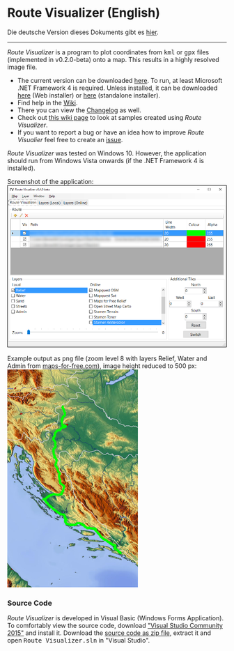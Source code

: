 # Route Visualizer (English)

Die deutsche Version dieses Dokuments gibt es [hier](https://github.com/DAccord/Route-Visualizer/blob/master/README.md).

***

*Route Visualizer* is a program to plot coordinates from <tt>kml</tt> or <tt>gpx</tt> files (implemented in v0.2.0-beta) onto a map. This results in a highly resolved image file.  

* The current version can be downloaded [here](https://github.com/DAccord/Route-Visualizer/releases/latest). To run, at least Microsoft .NET Framework 4 is required. Unless installed, it can be downloaded [here](https://www.microsoft.com/en-us/download/details.aspx?id=17851) (Web installer) or [here](https://www.microsoft.com/en-us/download/details.aspx?id=17718) (standalone installer).
* Find help in the [Wiki](https://github.com/DAccord/Route-Visualizer/wiki).
* There you can view the [Changelog](https://github.com/DAccord/Route-Visualizer/wiki/Changelog) as well.
* Check out [this wiki page](https://github.com/DAccord/Route-Visualizer/wiki/Samples) to look at samples created using *Route Visualizer*.
* If you want to report a bug or have an idea how to improve *Route Visualier* feel free to create an [issue](https://github.com/DAccord/Route-Visualizer/issues).

*Route Visualizer* was tested on Windows 10. However, the application should run from Windows Vista onwards (if the .NET Framework 4 is installed).

Screenshot of the application:  
![Screenshot](https://raw.githubusercontent.com/DAccord/Route-Visualizer/master/Route%20Visualizer/Help/Images/Screenshot_0_4_EN.png)

Example output as <tt>png</tt> file (zoom level 8 with layers Relief, Water and Admin from [maps-for-free.com](http://maps-for-free.com/)), image height reduced to 500 px:  
![Beispielbild](https://raw.githubusercontent.com/DAccord/Route-Visualizer/master/Route%20Visualizer/Help/Images/Testbild.png)

### Source Code
*Route Visualizer* is developed in Visual Basic (Windows Forms Application). To comfortably view the source code, download ["Visual Studio Community 2015"](https://www.visualstudio.com/de-de/downloads/download-visual-studio-vs.aspx) and install it. Download the [source code as zip file](https://github.com/DAccord/Route-Visualizer/archive/master.zip), extract it and open <tt>Route Visualizer.sln</tt> in "Visual Studio".
